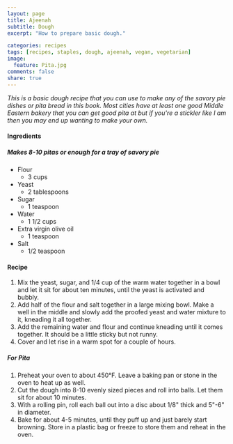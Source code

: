 ```yaml
---
layout: page
title: Ajeenah
subtitle: Dough
excerpt: "How to prepare basic dough."

categories: recipes
tags: [recipes, staples, dough, ajeenah, vegan, vegetarian]
image:
  feature: Pita.jpg
comments: false
share: true
---
```


*This is a basic dough recipe that you can use to make any of the savory pie dishes or pita bread in this book. Most cities have at least one good Middle Eastern bakery that you can get good pita at but if you're a stickler like I am then you may end up wanting to make your own.*

#### Ingredients

##### Makes 8-10 pitas or enough for a tray of savory pie

* Flour
    - 3 cups
* Yeast
    - 2 tablespoons
* Sugar
    - 1 teaspoon
* Water
    - 1 1/2 cups
* Extra virgin olive oil
    - 1 teaspoon
* Salt
    - 1/2 teaspoon

#### Recipe

1. Mix the yeast, sugar, and 1/4 cup of the warm water together in a bowl and let it sit for about ten minutes, until the yeast is activated and bubbly.
2. Add half of the flour and salt together in a large mixing bowl. Make a well in the middle and slowly add the proofed yeast and water mixture to it, kneading it all together.
3. Add the remaining water and flour and continue kneading until  it comes together. It should be a little sticky but not runny.
4. Cover and let rise in a warm spot for a couple of hours.

##### For Pita

1. Preheat your oven to about 450°F. Leave a baking pan or stone in the oven to heat up as well.
2. Cut the dough into 8-10 evenly sized pieces and roll into balls. Let them sit for about 10 minutes.
3. With a rolling pin, roll each ball out into a disc about 1/8" thick and 5"-6" in diameter.
4. Bake for about 4-5 minutes, until they puff up and just barely start browning. Store in a plastic bag or freeze to store them and reheat in the oven.
